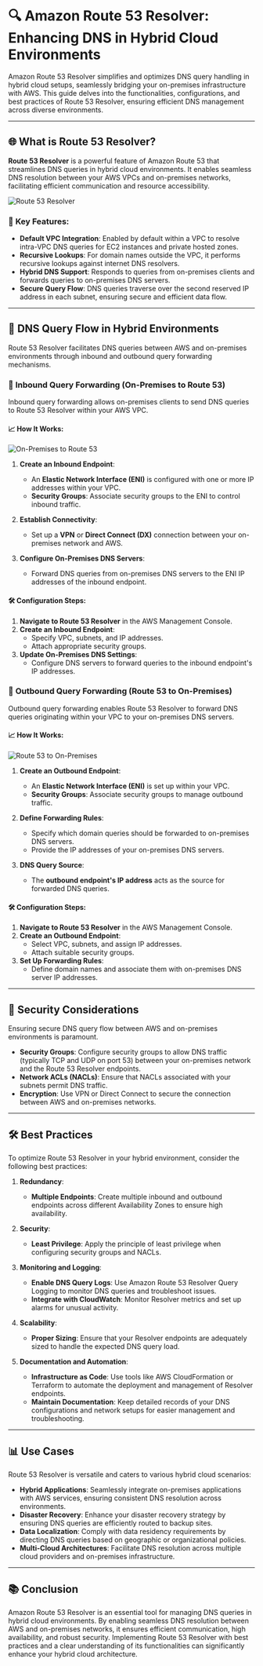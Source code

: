 # 🔍 **Amazon Route 53 Resolver: Enhancing DNS in Hybrid Cloud Environments**

Amazon Route 53 Resolver simplifies and optimizes DNS query handling in hybrid cloud setups, seamlessly bridging your on-premises infrastructure with AWS. This guide delves into the functionalities, configurations, and best practices of Route 53 Resolver, ensuring efficient DNS management across diverse environments.

---

## 🌐 **What is Route 53 Resolver?**

**Route 53 Resolver** is a powerful feature of Amazon Route 53 that streamlines DNS queries in hybrid cloud environments. It enables seamless DNS resolution between your AWS VPCs and on-premises networks, facilitating efficient communication and resource accessibility.

![Route 53 Resolver](images/route53-resolver.png)

### 📌 **Key Features:**

- **Default VPC Integration**: Enabled by default within a VPC to resolve intra-VPC DNS queries for EC2 instances and private hosted zones.
- **Recursive Lookups**: For domain names outside the VPC, it performs recursive lookups against internet DNS resolvers.
- **Hybrid DNS Support**: Responds to queries from on-premises clients and forwards queries to on-premises DNS servers.
- **Secure Query Flow**: DNS queries traverse over the second reserved IP address in each subnet, ensuring secure and efficient data flow.

---

## 🔄 **DNS Query Flow in Hybrid Environments**

Route 53 Resolver facilitates DNS queries between AWS and on-premises environments through inbound and outbound query forwarding mechanisms.

### 🔄 **Inbound Query Forwarding (On-Premises to Route 53)**

Inbound query forwarding allows on-premises clients to send DNS queries to Route 53 Resolver within your AWS VPC.

#### 📈 **How It Works:**

![On-Premises to Route 53](images/on-premises-to-route53.png)

1. **Create an Inbound Endpoint**:

   - An **Elastic Network Interface (ENI)** is configured with one or more IP addresses within your VPC.
   - **Security Groups**: Associate security groups to the ENI to control inbound traffic.

2. **Establish Connectivity**:

   - Set up a **VPN** or **Direct Connect (DX)** connection between your on-premises network and AWS.

3. **Configure On-Premises DNS Servers**:
   - Forward DNS queries from on-premises DNS servers to the ENI IP addresses of the inbound endpoint.

#### 🛠️ **Configuration Steps:**

1. **Navigate to Route 53 Resolver** in the AWS Management Console.
2. **Create an Inbound Endpoint**:
   - Specify VPC, subnets, and IP addresses.
   - Attach appropriate security groups.
3. **Update On-Premises DNS Settings**:
   - Configure DNS servers to forward queries to the inbound endpoint's IP addresses.

### 🔄 **Outbound Query Forwarding (Route 53 to On-Premises)**

Outbound query forwarding enables Route 53 Resolver to forward DNS queries originating within your VPC to your on-premises DNS servers.

#### 📈 **How It Works:**

![Route 53 to On-Premises](images/route53-to-on-premises.png)

1. **Create an Outbound Endpoint**:

   - An **Elastic Network Interface (ENI)** is set up within your VPC.
   - **Security Groups**: Associate security groups to manage outbound traffic.

2. **Define Forwarding Rules**:

   - Specify which domain queries should be forwarded to on-premises DNS servers.
   - Provide the IP addresses of your on-premises DNS servers.

3. **DNS Query Source**:
   - The **outbound endpoint's IP address** acts as the source for forwarded DNS queries.

#### 🛠️ **Configuration Steps:**

1. **Navigate to Route 53 Resolver** in the AWS Management Console.
2. **Create an Outbound Endpoint**:
   - Select VPC, subnets, and assign IP addresses.
   - Attach suitable security groups.
3. **Set Up Forwarding Rules**:
   - Define domain names and associate them with on-premises DNS server IP addresses.

---

## 🔐 **Security Considerations**

Ensuring secure DNS query flow between AWS and on-premises environments is paramount.

- **Security Groups**: Configure security groups to allow DNS traffic (typically TCP and UDP on port 53) between your on-premises network and the Route 53 Resolver endpoints.
- **Network ACLs (NACLs)**: Ensure that NACLs associated with your subnets permit DNS traffic.
- **Encryption**: Use VPN or Direct Connect to secure the connection between AWS and on-premises networks.

---

## 🛠️ **Best Practices**

To optimize Route 53 Resolver in your hybrid environment, consider the following best practices:

1. **Redundancy**:

   - **Multiple Endpoints**: Create multiple inbound and outbound endpoints across different Availability Zones to ensure high availability.

2. **Security**:

   - **Least Privilege**: Apply the principle of least privilege when configuring security groups and NACLs.

3. **Monitoring and Logging**:

   - **Enable DNS Query Logs**: Use Amazon Route 53 Resolver Query Logging to monitor DNS queries and troubleshoot issues.
   - **Integrate with CloudWatch**: Monitor Resolver metrics and set up alarms for unusual activity.

4. **Scalability**:

   - **Proper Sizing**: Ensure that your Resolver endpoints are adequately sized to handle the expected DNS query load.

5. **Documentation and Automation**:
   - **Infrastructure as Code**: Use tools like AWS CloudFormation or Terraform to automate the deployment and management of Resolver endpoints.
   - **Maintain Documentation**: Keep detailed records of your DNS configurations and network setups for easier management and troubleshooting.

---

## 📊 **Use Cases**

Route 53 Resolver is versatile and caters to various hybrid cloud scenarios:

- **Hybrid Applications**: Seamlessly integrate on-premises applications with AWS services, ensuring consistent DNS resolution across environments.
- **Disaster Recovery**: Enhance your disaster recovery strategy by ensuring DNS queries are efficiently routed to backup sites.
- **Data Localization**: Comply with data residency requirements by directing DNS queries based on geographic or organizational policies.
- **Multi-Cloud Architectures**: Facilitate DNS resolution across multiple cloud providers and on-premises infrastructure.

---

## 📚 **Conclusion**

Amazon Route 53 Resolver is an essential tool for managing DNS queries in hybrid cloud environments. By enabling seamless DNS resolution between AWS and on-premises networks, it ensures efficient communication, high availability, and robust security. Implementing Route 53 Resolver with best practices and a clear understanding of its functionalities can significantly enhance your hybrid cloud architecture.
